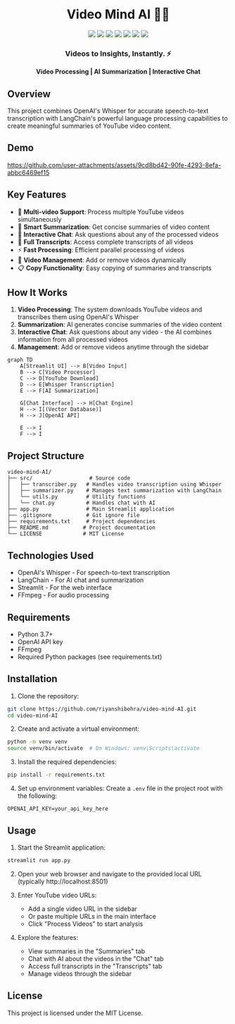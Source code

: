 <div align="center">
  <h1>Video Mind AI 🎥🧠</h1>

  <img src="https://img.shields.io/badge/Python-3776AB?style=for-the-badge&logo=python&logoColor=white" />
  <img src="https://img.shields.io/badge/OpenAI-412991?style=for-the-badge&logo=openai&logoColor=white" />
  <img src="https://img.shields.io/badge/Whisper-4B32C3?style=for-the-badge&logo=openai&logoColor=white" />
  <img src="https://img.shields.io/badge/LangChain-121212?style=for-the-badge&logo=chainlink&logoColor=white" />
  <img src="https://img.shields.io/badge/Pinecone-000000?style=for-the-badge&logo=data:image/svg+xml;base64,PHN2ZyB4bWxucz0iaHR0cDovL3d3dy53My5vcmcvMjAwMC9zdmciIHZpZXdCb3g9IjAgMCAyNCAyNCIgZmlsbD0id2hpdGUiPjxwYXRoIGQ9Ik0xMiAyTDggNmw0IDR2MTJjNi02IDYtMTYtNC0yMHptMCAwTDE2IDZsLTQgNFYyMmMtNi02LTYtMTYgNC0yMHoiLz48L3N2Zz4=&logoColor=white" />
  <img src="https://img.shields.io/badge/Streamlit-FF4B4B?style=for-the-badge&logo=streamlit&logoColor=white" />
  <img src="https://img.shields.io/badge/FFmpeg-007808?style=for-the-badge&logo=ffmpeg&logoColor=white" />

  <h3>Videos to Insights, Instantly. ⚡</h3>

  <p align="center">
    <b>Video Processing | AI Summarization | Interactive Chat</b>
  </p>
</div>

## Overview
This project combines OpenAI's Whisper for accurate speech-to-text transcription with LangChain's powerful language processing capabilities to create meaningful summaries of YouTube video content. 

## Demo

https://github.com/user-attachments/assets/9cd8bd42-90fe-4293-8efa-abbc6469ef15

## Key Features

- 🎥 **Multi-video Support**: Process multiple YouTube videos simultaneously
- 📝 **Smart Summarization**: Get concise summaries of video content
- 💬 **Interactive Chat**: Ask questions about any of the processed videos
- 📜 **Full Transcripts**: Access complete transcripts of all videos
- ⚡ **Fast Processing**: Efficient parallel processing of videos
- 🔄 **Video Management**: Add or remove videos dynamically
- 📋 **Copy Functionality**: Easy copying of summaries and transcripts

## How It Works

1. **Video Processing**: The system downloads YouTube videos and transcribes them using OpenAI's Whisper
2. **Summarization**: AI generates concise summaries of the video content
3. **Interactive Chat**: Ask questions about any video - the AI combines information from all processed videos
4. **Management**: Add or remove videos anytime through the sidebar

```mermaid
graph TD
    A[Streamlit UI] --> B[Video Input]
    B --> C[Video Processor]
    C --> D[YouTube Download]
    D --> E[Whisper Transcription]
    E --> F[AI Summarization]
    
    G[Chat Interface] --> H[Chat Engine]
    H --> I[(Vector Database)]
    H --> J[OpenAI API]
    
    E --> I
    F --> I
```

## Project Structure
```
video-mind-AI/
├── src/                  # Source code
│   ├── transcriber.py   # Handles video transcription using Whisper
│   ├── summarizer.py    # Manages text summarization with LangChain
│   └── utils.py         # Utility functions
│   └── chat.py          # Handles chat with AI
├── app.py               # Main Streamlit application
├── .gitignore           # Git ignore file
├── requirements.txt     # Project dependencies
├── README.md           # Project documentation
└── LICENSE             # MIT License
```

## Technologies Used

- OpenAI's Whisper - For speech-to-text transcription
- LangChain - For AI chat and summarization
- Streamlit - For the web interface
- FFmpeg - For audio processing

## Requirements

- Python 3.7+
- OpenAI API key
- FFmpeg
- Required Python packages (see requirements.txt)

## Installation

1. Clone the repository:
```bash
git clone https://github.com/riyanshibohra/video-mind-AI.git
cd video-mind-AI
```

2. Create and activate a virtual environment:
```bash
python -m venv venv
source venv/bin/activate  # On Windows: venv\Scripts\activate
```

3. Install the required dependencies:
```bash
pip install -r requirements.txt
```

4. Set up environment variables:
Create a `.env` file in the project root with the following:
```
OPENAI_API_KEY=your_api_key_here
```

## Usage

1. Start the Streamlit application:
```bash
streamlit run app.py
```

2. Open your web browser and navigate to the provided local URL (typically http://localhost:8501)

3. Enter YouTube video URLs:
   - Add a single video URL in the sidebar
   - Or paste multiple URLs in the main interface
   - Click "Process Videos" to start analysis

4. Explore the features:
   - View summaries in the "Summaries" tab
   - Chat with AI about the videos in the "Chat" tab
   - Access full transcripts in the "Transcripts" tab
   - Manage videos through the sidebar

## License

This project is licensed under the MIT License.
